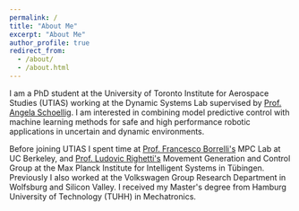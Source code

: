 ```yaml
---
permalink: /
title: "About Me"
excerpt: "About Me"
author_profile: true
redirect_from: 
  - /about/
  - /about.html
---
```


I am a PhD student at the University of Toronto Institute for Aerospace Studies (UTIAS) working at the Dynamic Systems Lab supervised by [Prof. Angela Schoellig](https://www.dynsyslab.org/prof-angela-schoellig/). I am interested in combining model predictive control with machine learning methods for safe and high performance robotic applications in uncertain and dynamic environments. 

Before joining UTIAS I spent time at [Prof. Francesco Borrelli's](https://me.berkeley.edu/people/francesco-borrelli/) MPC Lab at UC Berkeley, and [Prof. Ludovic Righetti's](https://www.is.mpg.de/~lrighetti) Movement Generation and Control Group at the Max Planck Institute for Intelligent Systems in Tübingen. Previously I also worked at the Volkswagen Group Research Department in Wolfsburg and Silicon Valley. I received my Master's degree from Hamburg University of Technology (TUHH) in Mechatronics. 
